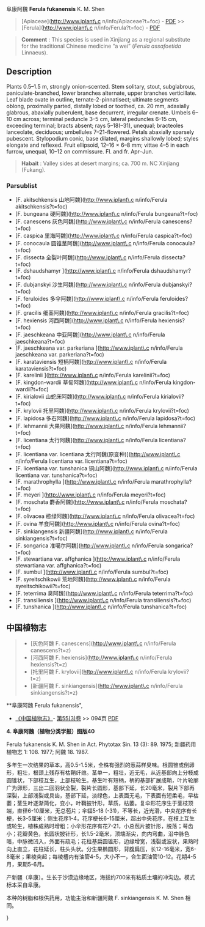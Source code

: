 阜康阿魏 **Ferula fukanensis** K. M. Shen

> [Apiaceae](http://www.iplant\.c n/info/Apiaceae?t=foc) - [PDF](http://www.iplant.cn/foc/pdf/Apiaceae.pdf) >> [Ferula](http://www.iplant\.c n/info/Ferula?t=foc) - [PDF](http://www.iplant.cn/foc/pdf/Ferula.pdf)


> **Comment** : 
> This species is used in Xinjiang as a regional substitute for the traditional Chinese medicine “a wei” (*Ferula* *assafoetida* Linnaeus).

## Description

Plants 0.5–1.5 m, strongly onion-scented. Stem solitary, stout, subglabrous, paniculate-branched, lower branches alternate, upper branches verticillate. Leaf blade ovate in outline, ternate-2-pinnatisect; ultimate segments oblong, proximally parted, distally lobed or toothed, ca. 20 mm, adaxially glabrous, abaxially puberulent, base decurrent, irregular crenate. Umbels 6–10 cm across; terminal peduncle 3–5 cm, lateral peduncles 6–15 cm, exceeding terminal; bracts absent; rays 5–18(–31), unequal; bracteoles lanceolate, deciduous; umbellules 7–21-flowered. Petals abaxially sparsely pubescent. Stylopodium conic, base dilated, margins shallowly lobed; styles elongate and reflexed. Fruit ellipsoid, 12–16 × 6–8 mm; vittae 4–5 in each furrow, unequal, 10–12 on commissure. Fl. and fr. Apr–Jun.


> **Habait** : 
> Valley sides at desert margins; ca. 700 m. NC Xinjiang (Fukang).



### Parsublist

* [F.  akitschkensis  山地阿魏](http://www.iplant\.c n/info/Ferula akitschkensis?t=foc)
* [F.  bungeana  硬阿魏](http://www.iplant\.c n/info/Ferula bungeana?t=foc)
* [F.  canescens  灰色阿魏](http://www.iplant\.c n/info/Ferula canescens?t=foc)
* [F.  caspica  里海阿魏](http://www.iplant\.c n/info/Ferula caspica?t=foc)
* [F.  conocaula  圆锥茎阿魏](http://www.iplant\.c n/info/Ferula conocaula?t=foc)
* [F.  dissecta  全裂叶阿魏](http://www.iplant\.c n/info/Ferula dissecta?t=foc)
* [F.  dshaudshamyr  ](http://www.iplant\.c n/info/Ferula dshaudshamyr?t=foc)
* [F.  dubjanskyi  沙生阿魏](http://www.iplant\.c n/info/Ferula dubjanskyi?t=foc)
* [F.  feruloides  多伞阿魏](http://www.iplant\.c n/info/Ferula feruloides?t=foc)
* [F.  gracilis  细茎阿魏](http://www.iplant\.c n/info/Ferula gracilis?t=foc)
* [F.  hexiensis  河西阿魏](http://www.iplant\.c n/info/Ferula hexiensis?t=foc)
* [F.  jaeschkeana  中亚阿魏](http://www.iplant\.c n/info/Ferula jaeschkeana?t=foc)
* [F.  jaeschkeana var. parkeriana  ](http://www.iplant\.c n/info/Ferula jaeschkeana var. parkeriana?t=foc)
* [F.  karataviensis  短柄阿魏](http://www.iplant\.c n/info/Ferula karataviensis?t=foc)
* [F.  karelinii  ](http://www.iplant\.c n/info/Ferula karelinii?t=foc)
* [F.  kingdon-wardii  草甸阿魏](http://www.iplant\.c n/info/Ferula kingdon-wardii?t=foc)
* [F.  kirialovii  山蛇床阿魏](http://www.iplant\.c n/info/Ferula kirialovii?t=foc)
* [F.  krylovii  托里阿魏](http://www.iplant\.c n/info/Ferula krylovii?t=foc)
* [F.  lapidosa  多石阿魏](http://www.iplant\.c n/info/Ferula lapidosa?t=foc)
* [F.  lehmannii  大果阿魏](http://www.iplant\.c n/info/Ferula lehmannii?t=foc)
* [F.  licentiana  太行阿魏](http://www.iplant\.c n/info/Ferula licentiana?t=foc)
* [F.  licentiana var. licentiana  太行阿魏(原变种)](http://www.iplant\.c n/info/Ferula licentiana var. licentiana?t=foc)
* [F.  licentiana var. tunshanica  铜山阿魏](http://www.iplant\.c n/info/Ferula licentiana var. tunshanica?t=foc)
* [F.  marathrophylla  ](http://www.iplant\.c n/info/Ferula marathrophylla?t=foc)
* [F.  meyeri  ](http://www.iplant\.c n/info/Ferula meyeri?t=foc)
* [F.  moschata  麝香阿魏](http://www.iplant\.c n/info/Ferula moschata?t=foc)
* [F.  olivacea  榄绿阿魏](http://www.iplant\.c n/info/Ferula olivacea?t=foc)
* [F.  ovina  羊食阿魏](http://www.iplant\.c n/info/Ferula ovina?t=foc)
* [F.  sinkiangensis  新疆阿魏](http://www.iplant\.c n/info/Ferula sinkiangensis?t=foc)
* [F.  songarica  准噶尔阿魏](http://www.iplant\.c n/info/Ferula songarica?t=foc)
* [F.  stewartiana var. affghanica  ](http://www.iplant\.c n/info/Ferula stewartiana var. affghanica?t=foc)
* [F.  sumbul  ](http://www.iplant\.c n/info/Ferula sumbul?t=foc)
* [F.  syreitschikowii  荒地阿魏](http://www.iplant\.c n/info/Ferula syreitschikowii?t=foc)
* [F.  teterrima  臭阿魏](http://www.iplant\.c n/info/Ferula teterrima?t=foc)
* [F.  transiliensis  ](http://www.iplant\.c n/info/Ferula transiliensis?t=foc)
* [F.  tunshanica  ](http://www.iplant\.c n/info/Ferula tunshanica?t=foc)


## 中国植物志

> * [灰色阿魏  F.  canescens](http://www.iplant\.c n/info/Ferula canescens?t=z)
> * [河西阿魏  F.  hexiensis](http://www.iplant\.c n/info/Ferula hexiensis?t=z)
> * [托里阿魏  F.  krylovii](http://www.iplant\.c n/info/Ferula krylovii?t=z)
> * [新疆阿魏  F.  sinkiangensis](http://www.iplant\.c n/info/Ferula sinkiangensis?t=z)


**阜康阿魏 Ferula fukanensis",



* [《中国植物志》](http://www.iplant.cn/frps)- [第55(3)卷](http://www.iplant.cn/frps/vol/55(3)) >> 094页 [PDF](http://www.iplant.cn/frps/pdf/55(3)/094.PDF)


**4. 阜康阿魏（植物分类学报）图版40**

Ferula fukanensis K. M. Shen in Act. Phytotax Sin. 13 (3): 89. 1975; 新疆药用植物志 1: 108. 1977; 阿魏 18. 1987.

多年生一次结果的草本，高0.5-1.5米，全株有强烈的葱蒜样臭味。根圆锥或倒卵形，粗壮，根颈上残存有枯鞘纤维。茎单一，粗壮，近无毛，从近基部向上分枝成圆锥状，下部枝互生，上部枝轮生。基生叶有短柄，柄的基部扩展成鞘，叶片轮廓广为卵形，三出二回羽状全裂，裂片长圆形，基部下延，长20毫米，裂片下部再深裂，上部浅裂或具齿，基部下延，淡绿色，上表面无毛，下表面有短柔毛，早枯萎；茎生叶逐渐简化，变小，叶鞘披针形，草质，枯萎。复伞形花序生于茎枝顶端，直径6-10厘米，无总苞片；伞辐5-18 (-31)，不等长，近光滑，中央花序有长梗，长3-5厘米；侧生花序1-4，花序梗长6-15厘米，超出中央花序，在枝上互生或轮生，植株成熟时增粗；小伞形花序有花7-21，小总苞片披针形，脱落；萼齿小；花瓣黄色，长圆状披针形，长1.5-2毫米，顶端渐尖，向内弯曲，沿中脉色暗，中脉微凹入，外面有疏毛；花柱基扁圆锥形，边缘增宽，浅裂或波状，果熟时向上直立，花柱延长，柱头头状。分生果椭圆形，背腹扁压，长12-16毫米，宽6-8毫米；果棱突起；每棱槽内有油管4-5，大小不一，合生面油管10-12。花期4-5月，果期5-6月。

产新疆（阜康）。生长于沙漠边缘地区，海拔约700米有粘质土壤的冲沟边。模式标本采自阜康。

本种的树脂和根供药用，功能主治和新疆阿魏 F. sinkiangensis K. M. Shen 相同。



}